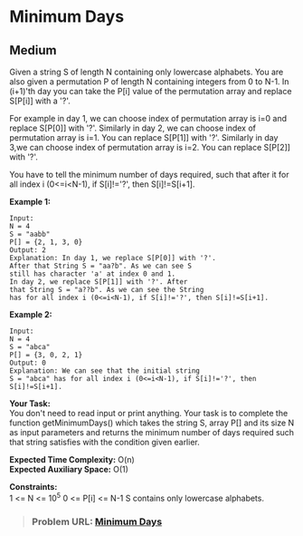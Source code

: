 # **Minimum Days**

## **Medium**

Given a string S of length N containing only lowercase alphabets. You are also given a permutation P of length N containing integers from 0 to N-1. In (i+1)'th day you can take the P[i] value of the permutation array and replace S[P[i]] with a '?'.

For example in day 1, we can choose index of permutation array is i=0 and replace S[P[0]] with '?'.
Similarly in day 2, we can choose index of permutation array is i=1. You can replace S[P[1]] with '?'.
Similarly in day 3,we can choose index of permutation array is i=2. You can replace S[P[2]] with '?'.

You have to tell the minimum number of days required, such that after it for all index i (0<=i<N-1), if S[i]!='?', then S[i]!=S[i+1].

**Example 1:**

```
Input:
N = 4
S = "aabb"
P[] = {2, 1, 3, 0}
Output: 2
Explanation: In day 1, we replace S[P[0]] with '?'. 
After that String S = "aa?b". As we can see S 
still has character 'a' at index 0 and 1.
In day 2, we replace S[P[1]] with '?'. After 
that String S = "a??b". As we can see the String 
has for all index i (0<=i<N-1), if S[i]!='?', then S[i]!=S[i+1].
```

**Example 2:**

```
Input:
N = 4
S = "abca"
P[] = {3, 0, 2, 1}
Output: 0
Explanation: We can see that the initial string 
S = "abca" has for all index i (0<=i<N-1), if S[i]!='?', then S[i]!=S[i+1].
```

**Your Task:**  
You don't need to read input or print anything. Your task is to complete the function getMinimumDays() which takes the string S, array P[] and its size N as input parameters and returns the minimum number of days required such that string satisfies with the condition given earlier.

**Expected Time Complexity:** O(n)  
**Expected Auxiliary Space:** O(1)

**Constraints:**  
1 <= N <= $10^5$
0 <= P[i] <= N-1
S contains only lowercase alphabets.

> ### **Problem URL: [Minimum Days](https://practice.geeksforgeeks.org/problems/f4d22b1f9d62e8bee0ff84e9fa51dc66eb5005ec/1)**